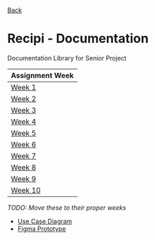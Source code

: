 [Back](https://github.com/JohnsonL104/recipi)
# Recipi - Documentation
Documentation Library for Senior Project

|Assignment Week         |
| ---------------------- |
|[Week 1](https://github.com/JohnsonL104/recipi/blob/main/Documentation/Week1.md)|
|[Week 2](https://github.com/JohnsonL104/recipi/blob/main/Documentation/Week2.md)|
|[Week 3](https://github.com/JohnsonL104/recipi/blob/main/Documentation/Week3.md)|
|[Week 4](https://github.com/JohnsonL104/recipi/blob/main/Documentation/Week4.md)|
|[Week 5](https://github.com/JohnsonL104/recipi/blob/main/Documentation/Week5.md)|
|[Week 6](https://github.com/JohnsonL104/recipi/blob/main/Documentation/Week6.md)|
|[Week 7](https://github.com/JohnsonL104/recipi/blob/main/Documentation/Week7.md)|
|[Week 8](https://github.com/JohnsonL104/recipi/blob/main/Documentation/Week8.md)|
|[Week 9](https://github.com/JohnsonL104/recipi/blob/main/Documentation/Week9.md)|
|[Week 10](https://github.com/JohnsonL104/recipi/blob/main/Documentation/Week10.md)|

*TODO: Move these to their proper weeks*
- [Use Case Diagram](https://github.com/JohnsonL104/recipi/blob/main/Documentation/Use%20Case%20Diagrams.pdf)
- [Figma Prototype](https://www.figma.com/file/e9YWVZAdcxFBOKq32aSEnq/Foodi-Prototype?node-id=0%3A1&t=OUe9Yzhn4aXebbFb-1)
